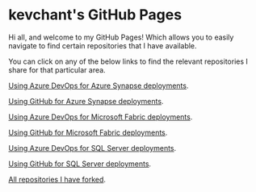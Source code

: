 # kevchant's GitHub Pages

Hi all, and welcome to my GitHub Pages! Which allows you to easily navigate to find certain repositories that I have available.

You can click on any of the below links to find the relevant repositories I share for that particular area.

[Using Azure DevOps for Azure Synapse deployments](azdomicrosoftfabric.md).

[Using GitHub for Azure Synapse deployments](ghmicrosoftfabric.md).

[Using Azure DevOps for Microsoft Fabric deployments](azdomicrosoftfabric.md).

[Using GitHub for Microsoft Fabric deployments](ghmicrosoftfabric.md).

[Using Azure DevOps for SQL Server deployments](azdomicrosoftfabric.md).

[Using GitHub for SQL Server deployments](ghmicrosoftfabric.md).

[All repositories I have forked](forks.md).